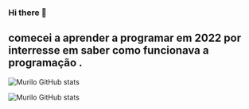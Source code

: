 ### Hi there 👋

<!--
**muriloeising/Muriloeising** is a ✨ _special_ ✨ repository because its `README.md` (this file) appears on your GitHub profile.

Here are some ideas to get you started:

- 🔭 I’m currently working on ...
- 🌱 I’m currently learning ...
- 👯 I’m looking to collaborate on ...
- 🤔 I’m looking for help with ...
- 💬 Ask me about ...
- 📫 How to reach me: ...
- 😄 Pronouns: ...
- ⚡ Fun fact: ...
-->
## comecei a aprender a programar em 2022 por interresse em saber como funcionava a programação .
![Murilo GitHub stats](https://github-readme-stats.vercel.app/api?username=muriloeising&count_private=true)

![Murilo GitHub stats](https://github-readme-stats.vercel.app/api?username=muriloeising&count_private=true)
